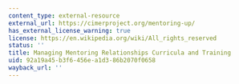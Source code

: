 ```yaml
---
content_type: external-resource
external_url: https://cimerproject.org/mentoring-up/
has_external_license_warning: true
license: https://en.wikipedia.org/wiki/All_rights_reserved
status: ''
title: Managing Mentoring Relationships Curricula and Training
uid: 92a19a45-b3f6-456e-a1d3-86b2070f0658
wayback_url: ''
---
```

